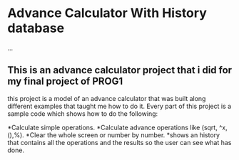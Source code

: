 # Advance Calculator With History database

...
## This is an advance calculator project that i did for my final project of PROG1

this project is a model of an advance calculator that was built along different examples that taught me how to do it. 
Every part of this project is a sample code which shows how to do the following:

*Calculate simple operations.
*Calculate advance operations like (sqrt, ^x, (),%).
*Clear the whole screen or number by number.
*shows an history that contains all the operations and the results so the user can see what has done.



